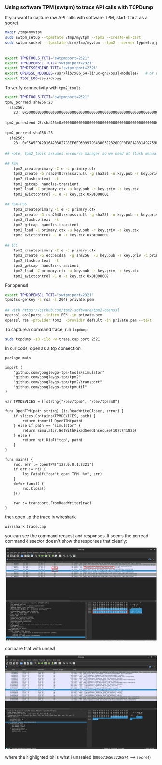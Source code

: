 
### Using software TPM (swtpm) to trace API calls with TCPDump


If you want to capture raw API calls with software TPM, start it first as a socket

```bash
mkdir /tmp/myvtpm
sudo swtpm_setup --tpmstate /tmp/myvtpm --tpm2 --create-ek-cert
sudo swtpm socket --tpmstate dir=/tmp/myvtpm --tpm2 --server type=tcp,port=2321 --ctrl type=tcp,port=2322 --flags not-need-init,startup-clear


export TPM2TOOLS_TCTI="swtpm:port=2321"
export TPM2OPENSSL_TCTI="swtpm:port=2321"
export TPM2TSSENGINE_TCTI="swtpm:port=2321"
export OPENSSL_MODULES=/usr/lib/x86_64-linux-gnu/ossl-modules/   # or wherever tpm2.so sits, eg /usr/lib/x86_64-linux-gnu/ossl-modules/tpm2.so
export TSS2_LOG=esys+debug
```

To verify connectivity with `tpm2_tools`:

```bash
export TPM2TOOLS_TCTI="swtpm:port=2321"
tpm2_pcrread sha256:23
  sha256:
    23: 0x0000000000000000000000000000000000000000000000000000000000000000

tpm2_pcrextend 23:sha256=0x0000000000000000000000000000000000000000000000000000000000000000

tpm2_pcrread sha256:23
  sha256:
    23: 0xF5A5FD42D16A20302798EF6ED309979B43003D2320D9F0E8EA9831A92759FB4B

## note, tpm2_tools assumes resource manager so we need ot flush manually

## RSA
	tpm2_createprimary -C e -c primary.ctx
	tpm2_create -G rsa2048:rsassa:null -g sha256 -u key.pub -r key.priv -C primary.ctx
	tpm2_flushcontext  -t
	tpm2_getcap  handles-transient
	tpm2_load -C primary.ctx -u key.pub -r key.priv -c key.ctx
	tpm2_evictcontrol -C o -c key.ctx 0x81008001

## RSA-PSS
	tpm2_createprimary -C e -c primary.ctx
	tpm2_create -G rsa2048:rsapss:null -g sha256 -u key.pub -r key.priv -C primary.ctx
	tpm2_flushcontext  -t
	tpm2_getcap  handles-transient
	tpm2_load -C primary.ctx -u key.pub -r key.priv -c key.ctx
	tpm2_evictcontrol -C o -c key.ctx 0x81008001

## ECC
	tpm2_createprimary -C e -c primary.ctx
	tpm2_create -G ecc:ecdsa  -g sha256  -u key.pub -r key.priv -C primary.ctx
	tpm2_flushcontext  -t
	tpm2_getcap  handles-transient
	tpm2_load -C primary.ctx -u key.pub -r key.priv -c key.ctx
	tpm2_evictcontrol -C o -c key.ctx 0x81008002	
```

For openssl

```bash
export TPM2OPENSSL_TCTI="swtpm:port=2321"
tpm2tss-genkey -a rsa -s 2048 private.pem

## with https://github.com/tpm2-software/tpm2-openssl
openssl asn1parse -inform PEM -in private.pem
openssl rsa -provider tpm2  -provider default -in private.pem --text
```


To capture a command trace, run `tcpdump`

```bash
sudo tcpdump -s0 -ilo -w trace.cap port 2321
```

In our code, open as a tcp connection:

```golang
package main

import (
	"github.com/google/go-tpm-tools/simulator"
	"github.com/google/go-tpm/tpm2"
	"github.com/google/go-tpm/tpm2/transport"
	"github.com/google/go-tpm/tpmutil"
)

var TPMDEVICES = []string{"/dev/tpm0", "/dev/tpmrm0"}

func OpenTPM(path string) (io.ReadWriteCloser, error) {
	if slices.Contains(TPMDEVICES, path) {
		return tpmutil.OpenTPM(path)
	} else if path == "simulator" {
		return simulator.GetWithFixedSeedInsecure(1073741825)
	} else {
		return net.Dial("tcp", path)
	}
}

func main() {
	rwc, err := OpenTPM("127.0.0.1:2321")
	if err != nil {
		log.Fatalf("can't open TPM  %v", err)
	}
	defer func() {
		rwc.Close()
	}()

	rwr := transport.FromReadWriter(rwc)
}

```


then open up the trace in wireshark

```bash
wireshark trace.cap
```

you can see the command request and responses.  It seems the pcrread command dissector doesn't show the responses that cleanly:

![images/pcr.png](images/pcr.png)

compare that with unseal 

![images/unseal.png](images/unseal.png)

where the highlighted bit is what i unsealed (`0006736563726574` --> `secret`)


